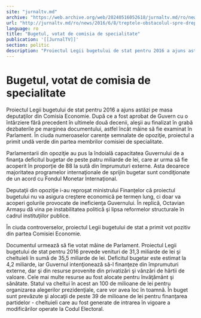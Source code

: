 ```yaml
---
site: "jurnaltv.md"
archive: "https://web.archive.org/web/20240516052618/jurnaltv.md/ro/news/2016/6/8/treptele-obstacolul-spre-dreptate-"
url: "http://jurnaltv.md/ro/news/2016/6/8/treptele-obstacolul-spre-dreptate-"
language: ro
title: "Bugetul, votat de comisia de specialitate"
publication: '[[JurnalTV]]'
section: politic
description: "Proiectul Legii bugetului de stat pentru 2016 a ajuns astăzi pe masa deputaţilor din Comisia Economie. După ce a fost aprobat de Guvern cu o &icirc;nt&acirc;rziere..."
---
```


# Bugetul, votat de comisia de specialitate

Proiectul Legii bugetului de stat pentru 2016 a ajuns astăzi pe masa deputaţilor din Comisia Economie. După ce a fost aprobat de Guvern cu o întârziere fără precedent în ultimele două decenii, aleşii au finalizat în grabă dezbaterile pe marginea documentului, astfel încât mâine să fie examinat în Parlament. În ciuda numeroaselor carenţe semnalate de opoziţie, proiectul a primit undă verde din partea membrilor comisiei de specialitate.

Parlamentarii din opoziţie au pus la îndoială capacitatea Guvernului de a finanţa deficitul bugetar de peste patru miliarde de lei, care ar urma să fie acoperit în proporţie de 88 la sută din împrumuturi externe. Asta deoarece majoritatea programelor internaţionale de sprijin bugetar sunt condiţionate de un acord cu Fondul Monetar Internaţional.

Deputaţii din opoziţie i-au reproşat ministrului Finanţelor că proiectul bugetului nu va asigura creştere economică pe termen lung, ci doar va acoperi golurile provocate de ineficienţa Guvernului. În replică, Octavian Armașu dă vina pe instabilitatea politică şi lipsa reformelor structurale în cadrul instituţiilor publice.

În ciuda controverselor, proiectul Legii bugetului de stat a primit vot pozitiv din partea Comisiei Economie.

Documentul urmează să fie votat mâine de Parlament. Proiectul Legii bugetului de stat pentru 2016 prevede venituri de 31,3 miliarde de lei şi cheltuieli în sumă de 35,5 miliarde de lei. Deficitul bugetar este estimat la 4,2 miliarde, iar Guvernul intenţionează să-l finanţeze din împrumuturi externe, dar şi din resurse provenite din privatizări şi vânzări de hârtii de valoare. Cele mai multe resurse au fost alocate pentru învăţământ şi sănătate. Statul va cheltui în acest an 100 de milioane de lei pentru organizarea alegerilor prezidenţiale, care vor avea loc în toamnă. În buget sunt prevăzute şi alocaţii de peste 39 de milioane de lei pentru finanţarea partidelor - cheltuieli care au fost generate de intrarea în vigoare a modificărilor operate la Codul Electoral.